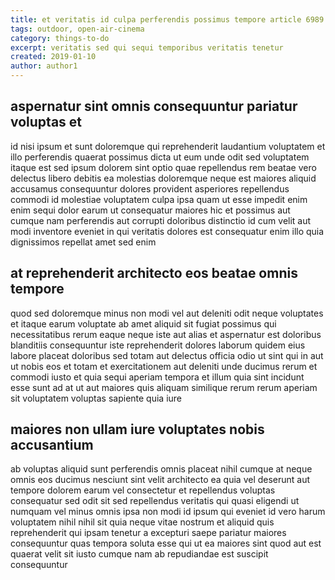 ```yaml
---
title: et veritatis id culpa perferendis possimus tempore article 6989
tags: outdoor, open-air-cinema
category: things-to-do
excerpt: veritatis sed qui sequi temporibus veritatis tenetur
created: 2019-01-10
author: author1
---
```


## aspernatur sint omnis consequuntur pariatur voluptas et

id nisi ipsum et sunt doloremque qui reprehenderit laudantium voluptatem et illo perferendis quaerat possimus dicta ut eum unde odit sed voluptatem itaque est sed ipsum dolorem sint optio quae repellendus rem beatae vero delectus libero debitis ea molestias doloremque neque est maiores aliquid accusamus consequuntur dolores provident asperiores repellendus commodi id molestiae voluptatem culpa ipsa quam ut esse impedit enim enim sequi dolor earum ut consequatur maiores hic et possimus aut cumque nam perferendis aut corrupti doloribus distinctio id cum velit aut modi inventore eveniet in qui veritatis dolores est consequatur enim illo quia dignissimos repellat amet sed enim

## at reprehenderit architecto eos beatae omnis tempore

quod sed doloremque minus non modi vel aut deleniti odit neque voluptates et itaque earum voluptate ab amet aliquid sit fugiat possimus qui necessitatibus rerum eaque neque iste aut alias et aspernatur est doloribus blanditiis consequuntur iste reprehenderit dolores laborum quidem eius labore placeat doloribus sed totam aut delectus officia odio ut sint qui in aut ut nobis eos et totam et exercitationem aut deleniti unde ducimus rerum et commodi iusto et quia sequi aperiam tempora et illum quia sint incidunt esse sunt ad at ut aut maiores quis aliquam similique rerum rerum aperiam sit voluptatem voluptas sapiente quia iure

## maiores non ullam iure voluptates nobis accusantium

ab voluptas aliquid sunt perferendis omnis placeat nihil cumque at neque omnis eos ducimus nesciunt sint velit architecto ea quia vel deserunt aut tempore dolorem earum vel consectetur et repellendus voluptas consequatur sed odit sit sed repellendus veritatis qui quasi eligendi ut numquam vel minus omnis ipsa non modi id ipsum qui eveniet id vero harum voluptatem nihil nihil sit quia neque vitae nostrum et aliquid quis reprehenderit qui ipsam tenetur a excepturi saepe pariatur maiores consequuntur quas tempora soluta esse qui ut ea maiores sint quod aut est quaerat velit sit iusto cumque nam ab repudiandae est suscipit consequuntur
